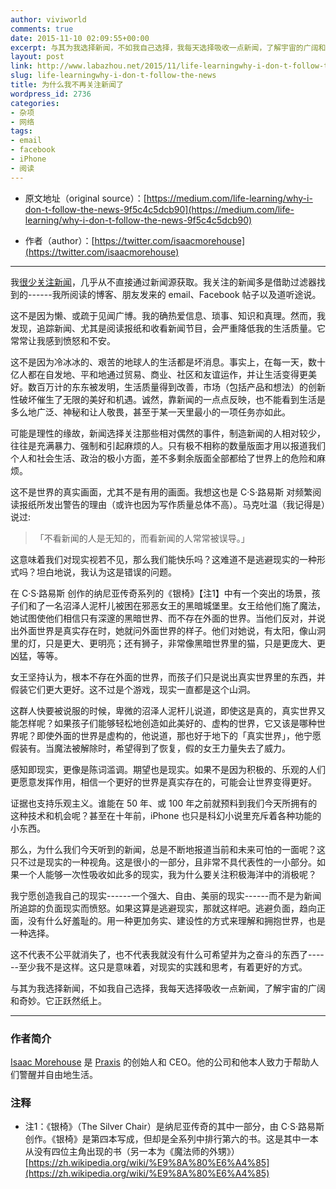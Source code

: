 ```yaml
---
author: viviworld
comments: true
date: 2015-11-10 02:09:55+00:00
excerpt: 与其为我选择新闻，不如我自己选择，我每天选择吸收一点新闻，了解宇宙的广阔和奇妙。它正跃然纸上。用一种更加务实、建设性的方式来理解和拥抱世界，也是一种选择。
layout: post
link: http://www.labazhou.net/2015/11/life-learningwhy-i-don-t-follow-the-news/
slug: life-learningwhy-i-don-t-follow-the-news
title: 为什么我不再关注新闻了
wordpress_id: 2736
categories:
- 杂项
- 网络
tags:
- email
- facebook
- iPhone
- 阅读
---
```



	
  * 原文地址（original source）：[https://medium.com/life-learning/why-i-don-t-follow-the-news-9f5c4c5dcb90](https://medium.com/life-learning/why-i-don-t-follow-the-news-9f5c4c5dcb90)

	
  * 作者（author）：[https://twitter.com/isaacmorehouse](https://twitter.com/isaacmorehouse)





* * *



我[很少关注新闻](http://www.labazhou.net/2014/10/why-i-stopped-reading-hearing-watching-the-news/)，几乎从不直接通过新闻源获取。我关注的新闻多是借助过滤器找到的------我所阅读的博客、朋友发来的 email、Facebook 帖子以及道听途说。

这不是因为懒、或疏于见闻广博。我的确热爱信息、琐事、知识和真理。然而，我发现，追踪新闻、尤其是阅读报纸和收看新闻节目，会严重降低我的生活质量。它常常让我感到愤怒和不安。

这不是因为冷冰冰的、艰苦的地球人的生活都是坏消息。事实上，在每一天，数十亿人都在自发地、平和地通过贸易、商业、社区和友谊运作，并让生活变得更美好。数百万计的东东被发明，生活质量得到改善，市场（包括产品和想法）的创新性破坏催生了无限的美好和机遇。诚然，靠新闻的一点点反映，也不能看到生活是多么地广泛、神秘和让人敬畏，甚至于某一天里最小的一项任务亦如此。

可能是理性的缘故，新闻选择关注那些相对偶然的事件，制造新闻的人相对较少，往往是充满暴力、强制和引起麻烦的人。只有极不相称的数量版面才用以报道我们个人和社会生活、政治的极小方面，差不多剩余版面全部都给了世界上的危险和麻烦。

这不是世界的真实画面，尤其不是有用的画面。我想这也是 C·S·路易斯 对频繁阅读报纸所发出警告的理由（或许也因为写作质量总体不高）。马克吐温（我记得是）说过:


<blockquote>「不看新闻的人是无知的，而看新闻的人常常被误导。」</blockquote>


这意味着我们对现实视若不见，那么我们能快乐吗？这难道不是逃避现实的一种形式吗？坦白地说，我认为这是错误的问题。

在 C·S·路易斯 创作的纳尼亚传奇系列的《银椅》【注1】中有一个突出的场景，孩子们和了一名沼泽人泥杆儿被困在邪恶女王的黑暗城堡里。女王给他们施了魔法，她试图使他们相信只有深邃的黑暗世界、而不存在外面的世界。当他们反对，并说出外面世界是真实存在时，她就问外面世界的样子。他们对她说，有太阳，像山洞里的灯，只是更大、更明亮；还有狮子，非常像黑暗世界里的猫，只是更庞大、更凶猛，等等。

女王坚持认为，根本不存在外面的世界，而孩子们只是说出真实世界里的东西，并假装它们更大更好。这不过是个游戏，现实一直都是这个山洞。

这群人快要被说服的时候，卑微的沼泽人泥杆儿说道，即使这是真的，真实世界又能怎样呢？如果孩子们能够轻松地创造如此美好的、虚构的世界，它又该是哪种世界呢？即使外面的世界是虚构的，他说道，那也好于地下的「真实世界」，他宁愿假装有。当魔法被解除时，希望得到了恢复，假的女王力量失去了威力。

感知即现实，更像是陈词滥调。期望也是现实。如果不是因为积极的、乐观的人们更愿意发挥作用，相信一个更好的世界是真实存在的，可能会让世界变得更好。

证据也支持乐观主义。谁能在 50 年、或 100 年之前就预料到我们今天所拥有的这种技术和机会呢？甚至在十年前，iPhone 也只是科幻小说里充斥着各种功能的小东西。

那么，为什么我们今天听到的新闻，总是不断地报道当前和未来可怕的一面呢？这只不过是现实的一种视角。这是很小的一部分，且非常不具代表性的一小部分。如果一个人能够一次性吸收如此多的现实，我为什么要关注积极海洋中的消极呢？

我宁愿创造我自己的现实------一个强大、自由、美丽的现实------而不是为新闻所追踪的负面现实而愤怒。如果这算是逃避现实，那就这样吧。逃避负面，趋向正面，没有什么好羞耻的。用一种更加务实、建设性的方式来理解和拥抱世界，也是一种选择。

这不代表不公平就消失了，也不代表我就没有什么可希望并为之奋斗的东西了------至少我不是这样。这只是意味着，对现实的实践和思考，有着更好的方式。

与其为我选择新闻，不如我自己选择，我每天选择吸收一点新闻，了解宇宙的广阔和奇妙。它正跃然纸上。



* * *





### 作者简介


[Isaac Morehouse](http://isaacmorehouse.com/) 是 [Praxis](http://www.discoverpraxis.com/) 的创始人和 CEO。他的公司和他本人致力于帮助人们警醒并自由地生活。


### 注释

* 注1：《银椅》（The Silver Chair）是纳尼亚传奇的其中一部分，由 C·S·路易斯创作。《银椅》是第四本写成，但却是全系列中排行第六的书。这是其中一本从没有四位主角出现的书（另一本为《魔法师的外甥》）[https://zh.wikipedia.org/wiki/%E9%8A%80%E6%A4%85](https://zh.wikipedia.org/wiki/%E9%8A%80%E6%A4%85) 
